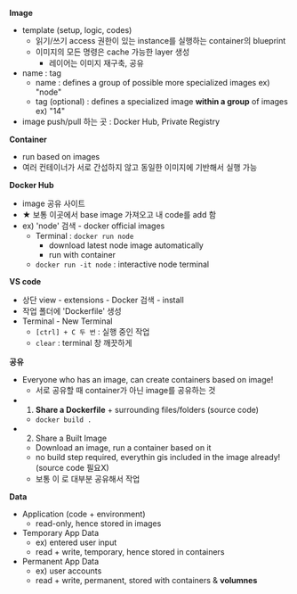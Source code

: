 <b>Image</b>
- template (setup, logic, codes)
  - 읽기/쓰기 access 권한이 있는 instance를 실행하는 container의 blueprint
  - 이미지의 모든 명령은 cache 가능한 layer 생성
    - 레이어는 이미지 재구축, 공유
- name : tag
  - name : defines a group of possible more specialized images ex) "node"
  - tag (optional) : defines a specialized image **within a group** of images ex) "14"
- image push/pull 하는 곳 : Docker Hub, Private Registry

<b>Container</b>
- run based on images
- 여러 컨테이너가 서로 간섭하지 않고 동일한 이미지에 기반해서 실행 가능

<b>Docker Hub</b>
- image 공유 사이트
- ★ 보통 이곳에서 base image 가져오고 내 code를 add 함
- ex) 'node' 검색 - docker official images
  - Terminal : `docker run node`
    - download latest node image automatically
    - run with container
  - `docker run -it node` : interactive node terminal

<b>VS code</b>
- 상단 view - extensions - Docker 검색 - install
- 작업 폴더에 'Dockerfile' 생성
- Terminal - New Terminal
  - `[ctrl] + C 두 번` : 실행 중인 작업 
  - `clear` : terminal 창 깨끗하게

<b>공유</b>
- Everyone who has an image, can create containers based on image!
  - 서로 공유할 때 container가 아닌 image를 공유하는 것
- 1) **Share a Dockerfile** + surrounding files/folders (source code)
  - `docker build .`
- 2) Share a Built Image
  - Download an image, run a container based on it
  - no build step required, everythin gis included in the image already! (source code 필요X)
  - 보통 이 로 대부분 공유해서 작업

<b>Data</b>
- Application (code + environment)
  - read-only, hence stored in images
- Temporary App Data
  - ex) entered user input
  - read + write, temporary, hence stored in containers
- Permanent App Data
  - ex) user accounts
  - read + write, permanent, stored with containers & **volumnes**
